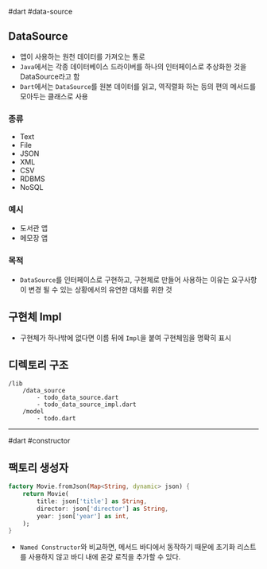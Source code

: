 #dart #data-source

## DataSource
- 앱이 사용하는 원천 데이터를 가져오는 통로
- `Java`에서는 각종 데이터베이스 드라이버를 하나의 인터페이스로 추상화한 것을 DataSource라고 함
- `Dart`에서는 `DataSource`를 원본 데이터를 읽고, 역직렬화 하는 등의 편의 메서드를 모아두는 클래스로 사용

### 종류
- Text
- File
- JSON
- XML
- CSV
- RDBMS
- NoSQL

### 예시
- 도서관 앱
- 메모장 앱

### 목적
- `DataSource`를 인터페이스로 구현하고, 구현체로 만들어 사용하는 이유는 요구사항이 변경 될 수 있는 상황에서의 유연한 대처를 위한 것

## 구현체 Impl
- 구현체가 하나밖에 없다면 이름 뒤에 `Impl`을 붙여 구현체임을 명확히 표시

## 디렉토리 구조
```
/lib
	/data_source
		- todo_data_source.dart
		- todo_data_source_impl.dart
	/model
		- todo.dart
```

---
#dart #constructor 

## 팩토리 생성자

```dart
factory Movie.fromJson(Map<String, dynamic> json) {
	return Movie(
		title: json['title'] as String,
		director: json['director'] as String,
		year: json['year'] as int,
	);
}
```
- `Named Constructor`와 비교하면, 메서드 바디에서 동작하기 때문에 초기화 리스트를 사용하지 않고 바디 내에 온갖 로직을 추가할 수 있다.